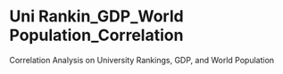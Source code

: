 # Uni Rankin_GDP_World Population_Correlation
 Correlation Analysis on University Rankings, GDP, and World Population

